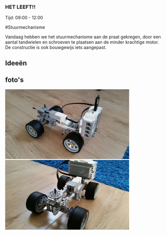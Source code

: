 ### HET LEEFT!!

Tijd: 09:00 - 12:00

#Stuurmechanisme

Vandaag hebben we het stuurmechanisme aan de praat gekregen, door een aantal tandwielen en schroeven te plaatsen aan de minder krachtige motor.
De constructie is ook  bouwgewijs iets aangepast.

## Ideeën

## foto's

<img src="images/foto_1.jpg" width="400" />

<img src="images/foto_2.jpg" width="400" />
